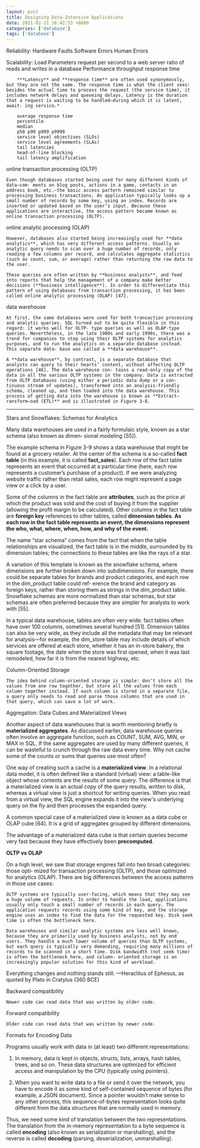 ```yaml
---
layout: post
title: Designing Data-Intensive Applications
date: 2021-02-11 16:42:53 +0800
categories: ['database']
tags: ['database']
---
```


Reliability:
    Hardware Faults
    Software Errors
    Human Errors

Scalability:
   Load Parameters
        request per second to a web server
        ratio of reads and writes in a database
    Performance
        throughput
        response time

        ***Latency** and **response time** are often used synonymously, but they are not the same. The response time is what the client sees: besides the actual time to process the request (the service time), it includes network delays and queueing delays. Latency is the duration that a request is waiting to be handled—during which it is latent, await‐ ing service.*

        average response time
        percentile
        median
        p50 p99 p999 p9999
        service level objectives (SLOs)
        service level agreements (SLAs)
        tail latencies
        head-of-line blocking
        tail latency amplification


online transaction processing (OLTP)

    Even though databases started being used for many different kinds of data—com‐ ments on blog posts, actions in a game, contacts in an address book, etc.—the basic access pattern remained similar to processing business transactions. An application typically looks up a small number of records by some key, using an index. Records are inserted or updated based on the user’s input. Because these applications are interactive, the access pattern became known as online transaction processing (OLTP).

online analytic processing (OLAP)

    However, databases also started being increasingly used for **data analytics**, which has very different access patterns. Usually an analytic query needs to scan over a huge number of records, only reading a few columns per record, and calculates aggregate statistics (such as count, sum, or average) rather than returning the raw data to the user. 

    These queries are often written by **business analysts**, and feed into reports that help the management of a company make better decisions (**business intelligence**). In order to differentiate this pattern of using databases from transaction processing, it has been called online analytic processing (OLAP) [47].

data warehouse

    At first, the same databases were used for both transaction processing and analytic queries. SQL turned out to be quite flexible in this regard: it works well for OLTP- type queries as well as OLAP-type queries. Nevertheless, in the late 1980s and early 1990s, there was a trend for companies to stop using their OLTP systems for analytics purposes, and to run the analytics on a separate database instead. This separate data‐ base was called a **data warehouse**.

    A **data warehouse**, by contrast, is a separate database that analysts can query to their hearts’ content, without affecting OLTP operations [48]. The data warehouse con‐ tains a read-only copy of the data in all the various OLTP systems in the company. Data is extracted from OLTP databases (using either a periodic data dump or a con‐ tinuous stream of updates), transformed into an analysis-friendly schema, cleaned up, and then loaded into the data warehouse. This process of getting data into the warehouse is known as **Extract–ransform–oad (ETL)** and is illustrated in Figure 3-8.

- - -

Stars and Snowflakes: Schemas for Analytics

Many data warehouses are used in a fairly formulaic style, known as a star schema (also known as dimen‐ sional modeling [55]).

The example schema in Figure 3-9 shows a data warehouse that might be found at a grocery retailer. At the center of the schema is a so-called **fact table** (in this example, it is called **fact\_sales**). Each row of the fact table represents an event that occurred at a particular time (here, each row represents a customer’s purchase of a product). If we were analyzing website traffic rather than retail sales, each row might represent a page view or a click by a user.

Some of the columns in the fact table are **attributes**, such as the price at which the product was sold and the cost of buying it from the supplier (allowing the profit margin to be calculated). Other columns in the fact table are **foreign key** references to other tables, called **dimension tables**. **As each row in the fact table represents an event, the dimensions represent the who, what, where, when, how, and why of the event.**

The name “star schema” comes from the fact that when the table relationships are visualized, the fact table is in the middle, surrounded by its dimension tables; the connections to these tables are like the rays of a star.

A variation of this template is known as the snowflake schema, where dimensions are further broken down into subdimensions. For example, there could be separate tables for brands and product categories, and each row in the dim\_product table could ref‐ erence the brand and category as foreign keys, rather than storing them as strings in the dim\_product table. Snowflake schemas are more normalized than star schemas, but star schemas are often preferred because they are simpler for analysts to work with [55].

In a typical data warehouse, tables are often very wide: fact tables often have over 100 columns, sometimes several hundred [51]. Dimension tables can also be very wide, as they include all the metadata that may be relevant for analysis—for example, the dim\_store table may include details of which services are offered at each store, whether it has an in-store bakery, the square footage, the date when the store was first opened, when it was last remodeled, how far it is from the nearest highway, etc.

Column-Oriented Storage

    The idea behind column-oriented storage is simple: don’t store all the values from one row together, but store all the values from each column together instead. If each column is stored in a separate file, a query only needs to read and parse those columns that are used in that query, which can save a lot of work.

Aggregation: Data Cubes and Materialized Views

Another aspect of data warehouses that is worth mentioning briefly is **materialized aggregates**. As discussed earlier, data warehouse queries often involve an aggregate function, such as COUNT, SUM, AVG, MIN, or MAX in SQL. If the same aggregates are used by many different queries, it can be wasteful to crunch through the raw data every time. Why not cache some of the counts or sums that queries use most often?

One way of creating such a cache is a **materialized view**. In a relational data model, it is often defined like a standard (virtual) view: a table-like object whose contents are the results of some query. The difference is that a materialized view is an actual copy of the query results, written to disk, whereas a virtual view is just a shortcut for writing queries. When you read from a virtual view, the SQL engine expands it into the view's underlying query on the fly and then processes the expanded query.

A common special case of a materialized view is known as a data cube or OLAP cube [64]. It is a grid of aggregates grouped by different dimensions. 

The advantage of a materialized data cube is that certain queries become very fast because they have effectively been **precomputed**. 

**OLTP vs OLAP**

On a high level, we saw that storage engines fall into two broad categories: those opti‐ mized for transaction processing (OLTP), and those optimized for analytics (OLAP). There are big differences between the access patterns in those use cases:

    OLTP systems are typically user-facing, which means that they may see a huge volume of requests. In order to handle the load, applications usually only touch a small number of records in each query. The application requests records using some kind of key, and the storage engine uses an index to find the data for the requested key. Disk seek time is often the bottleneck here.

    Data warehouses and similar analytic systems are less well known, because they are primarily used by business analysts, not by end users. They handle a much lower volume of queries than OLTP systems, but each query is typically very demanding, requiring many millions of records to be scanned in a short time. Disk bandwidth (not seek time) is often the bottleneck here, and column- oriented storage is an increasingly popular solution for this kind of workload.


Everything changes and nothing stands still.
—Heraclitus of Ephesus, as quoted by Plato in Cratylus (360 BCE)

Backward compatibility

    Newer code can read data that was written by older code.

Forward compatibility

    Older code can read data that was written by newer code.

Formats for Encoding Data

Programs usually work with data in (at least) two different representations:

  1. In memory, data is kept in objects, structs, lists, arrays, hash tables, trees, and so on. These data structures are optimized for efficient access and manipulation by the CPU (typically using pointers).

  2. When you want to write data to a file or send it over the network, you have to encode it as some kind of self-contained sequence of bytes (for example, a JSON document). Since a pointer wouldn’t make sense to any other process, this sequence-of-bytes representation looks quite different from the data structures that are normally used in memory.

Thus, we need some kind of translation between the two representations. The translation from the in-memory representation to a byte sequence is called **encoding** (also known as serialization or marshalling), and the reverse is called **decoding** (parsing, deserialization, unmarshalling).
